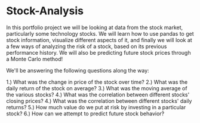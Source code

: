 # Stock-Analysis
In this portfolio project we will be looking at data from the stock market, particularly some technology stocks. We will learn how to use pandas to get stock information, 
visualize different aspects of it, and finally we will look at a few ways of analyzing the risk of a stock, based on its previous performance history. 
We will also be predicting future stock prices through a Monte Carlo method!

We'll be answering the following questions along the way:

1.) What was the change in price of the stock over time?
2.) What was the daily return of the stock on average?
3.) What was the moving average of the various stocks?
4.) What was the correlation between different stocks' closing prices?
4.) What was the correlation between different stocks' daily returns?
5.) How much value do we put at risk by investing in a particular stock?
6.) How can we attempt to predict future stock behavior?
